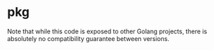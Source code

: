 # pkg

Note that while this code is exposed to other Golang projects, there is absolutely no compatibility guarantee between versions.
